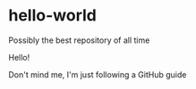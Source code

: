 # hello-world
Possibly the best repository of all time

Hello!

Don't mind me, I'm just following a GitHub guide
